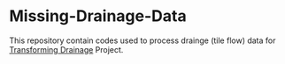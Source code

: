 # Missing-Drainage-Data

This repository contain codes used to process drainge (tile flow) data for [Transforming Drainage](https://sites.google.com/site/transformingdrainage/) Project.